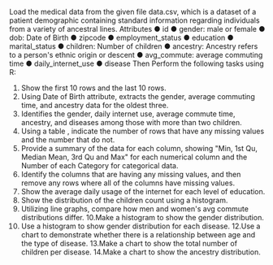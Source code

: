  Load the medical data from the given file data.csv, which is a dataset of a patient
 demographic containing standard information regarding individuals from a variety of
 ancestral lines.
 Attributes
 ● id
 ● gender: male or female
 ● dob: Date of Birth
 ● zipcode
 ● employment_status
 ● education
 ● marital_status
 ● children: Number of children
 ● ancestry: Ancestry refers to a person's ethnic origin or descent
 ● avg_commute: average commuting time
 ● daily_internet_use
 ●
 disease
  Then Perform the following tasks using R:
 1. Show the first 10 rows and the last 10 rows.
 2. Using Date of Birth attribute, extracts the gender, average commuting
 time, and ancestry data for the oldest three.
 3. Identifies the gender, daily internet use, average commute time, ancestry,
 and diseases among those with more than two children.
 4. Using a table , indicate the number of rows that have any missing values
 and the number that do not.
 5. Provide a summary of the data for each column, showing "Min, 1st Qu,
 Median Mean, 3rd Qu and Max" for each numerical column and the
 Number of each Category for categorical data.
 6. Identify the columns that are having any missing values, and then remove
 any rows where all of the columns have missing values.
 7. Show the average daily usage of the internet for each level of education.
 8. Show the distribution of the children count using a histogram.
 9. Utilizing line graphs, compare how men and women's avg commute
 distributions differ.
 10.Make a histogram to show the gender distribution.
 11. Use a histogram to show gender distribution for each disease.
 12.Use a chart to demonstrate whether there is a relationship between age
 and the type of disease.
 13.Make a chart to show the total number of children per disease.
 14.Make a chart to show the ancestry distribution.
